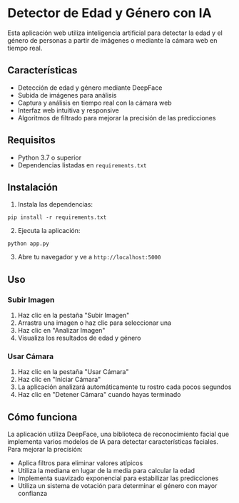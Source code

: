 # Detector de Edad y Género con IA

Esta aplicación web utiliza inteligencia artificial para detectar la edad y el género de personas a partir de imágenes o mediante la cámara web en tiempo real.

## Características

- Detección de edad y género mediante DeepFace
- Subida de imágenes para análisis
- Captura y análisis en tiempo real con la cámara web
- Interfaz web intuitiva y responsive
- Algoritmos de filtrado para mejorar la precisión de las predicciones

## Requisitos

- Python 3.7 o superior
- Dependencias listadas en `requirements.txt`

## Instalación

1. Instala las dependencias:

```
pip install -r requirements.txt
```

2. Ejecuta la aplicación:

```
python app.py
```

3. Abre tu navegador y ve a `http://localhost:5000`

## Uso

### Subir Imagen

1. Haz clic en la pestaña "Subir Imagen"
2. Arrastra una imagen o haz clic para seleccionar una
3. Haz clic en "Analizar Imagen"
4. Visualiza los resultados de edad y género

### Usar Cámara

1. Haz clic en la pestaña "Usar Cámara"
2. Haz clic en "Iniciar Cámara"
3. La aplicación analizará automáticamente tu rostro cada pocos segundos
4. Haz clic en "Detener Cámara" cuando hayas terminado

## Cómo funciona

La aplicación utiliza DeepFace, una biblioteca de reconocimiento facial que implementa varios modelos de IA para detectar características faciales. Para mejorar la precisión:

- Aplica filtros para eliminar valores atípicos
- Utiliza la mediana en lugar de la media para calcular la edad
- Implementa suavizado exponencial para estabilizar las predicciones
- Utiliza un sistema de votación para determinar el género con mayor confianza
